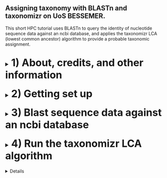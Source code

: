 ## Assigning taxonomy with BLASTn and taxonomizr on UoS BESSEMER.
This short HPC tutorial uses BLASTn to query the identity of nucleotide sequence data against an ncbi database, and applies the taxonomizr LCA (lowest common ancestor) algorithm to provide a probable taxonomic assignment.
<br></br>
<font size="4">
<details><summary><font size="6"><b>1) About, credits, and other information</b></font></summary>
<br></br>

The workflow was designed for eukaryotic taxonomic assignment. It is an alternative method to the dada2 "assign taxonomy" step featured in step 11 of Katy Maher's [dada2 pipeline](https://github.com/khmaher/HPC_dada2), which uses curated databases for bacterial and microbial sequence data. This pipeline was originally designed to work with the MEGAN lowest common ancestor (LCA) algorithm, and that version of the pipeline can still be found in the [hpc_blast2megan](https://github.com/ewan-harney/hpc_blast2megan) repository. Unfortunately the taxonomy database for MEGAN hasn't been updated since February 2022 (true as of September 2024), which can lead to missing results when using applying the LCA. The R package [taxonomizr](https://github.com/sherrillmix/taxonomizr) provides a useful alternative because it incorporates a function to download the latest taxonomy data from ncbi. We run that function every month, maintaining an up-to-date version of the database on Bessemer. This pipeline then uses the `condenseTaxa()` function from taxonomizr to provide LCA information.
<br></br>

For metabarcoding projects featuring non-microbial eukaryotic data, using blastn to query sequences against ncbi databases provides a reliable means of taxonomic identification. However, the ncbi database will probably contain multiple sequences that match the query sequence, making it hard to tell which taxa the query sequence belongs to. THE LCA (lowest common ancestor) algorthm assigns taxonomy based on the lowest common taxonomic ancestor shared by the different taxonomic groups identified by BLAST. 
<br></br>

Although designed to follow the dada2 pipeline, this workflow can be applied to query any nucleotide sequence data in fasta format. The code has been written for use with the University of Sheffield's [BESSEMER](https://docs.hpc.shef.ac.uk/en/latest/bessemer/index.html) system but should be applicable to any GNU/Linux based HPC system once the appropriate modifications are made (your mileage may vary).
<br></br>

Code which the user must run is highlighted in a code block like this:

```
I am code - you must run me
```

Filepaths, directory names and file names within normal text are within single quotes, like this:

* '/home/user/a_file_path'
<br></br>

When a specific button should be pressed this is shown in double quotes, like so:

* press "y" then "enter"
<br></br>

Contact: Ewan Harney //  e.harney@sheffield.ac.uk
<br>
</details>
<br>

<details><summary><font size="6"><b>2) Getting set up</b></font></summary>
<br></br>

<font size="4"><b>2.1) Access the HPC</b></font>
<br></br>
This workflow assumes you have already been using BESSEMER to run the dada2 pipeline. If that's not the case and you wish to get set up on this particular HPC, please refer to sections 2.1 - 2.4 of the [dada2 pipeline](https://github.com/khmaher/HPC_dada2)
<br></br>

<font size="4"><b>2.2) Navigate to your working directory</b></font>
<br></br>
Navigate to your project directory. If you have been running the dada2 analysis you likely have a 'my_project' directory within the '/fastdata' directory on BESSEMER. Within 'my_project' is the 'working_data' directory, which contains the sequence data in a file called '06_ASV_seqs.fasta'. If you have not been running the dada2 pipeline, you can navigate to the directory containing your sequence data or a parent directory, whichever you prefer (the relative path to the fasta file will be specified when running the script).
<br></br>

<font size="4"><b>2.3) Copy blast2taxonomizr scripts</b></font>
<br></br>
Clone (download) this github repository, and copy the b2t_scripts directory contained within to your current location.
  
```
git clone "https://github.com/ewan-harney/hpc_blast2taxonomizr"
cp -r hpc_blast2megan/b2t_scripts .
```

Check the contents of the b2t_scripts directory. There should be 7 script files in the directory: 5 .sh files and 2 .R scripts:

```
ls b2t_scripts
```

<font size="4"><b>2.4) A note on editing scripts</b></font>
<br></br>
Unlike the scripts in the dada2 pipeline, the 01 blast scripts (01, 01A, 01B) do not require an email address as a command line argument. By default the user will not receive email confirmation of job completion; however this can be easily altered through a small change to the resource request section of the .sh scripts. A script can be viewed and edited with the nano command and the relative or absolute path to the script, e.g. :

```
nano b2t_scripts/01_run_blastn_simple.sh
```

This will start the text editor nano. Notice that the first line of the script is #!/bin/bash, followed by an empty line, and then several lines commencing with #SBATCH. These #SBATCH arguments are used by slurm when the script is submitted (with sbatch or qsub) and allow the user to control certain parameters relating to job submission. Notice that the last #SBATCH line is:

* #SBATCH --mail-user=user@uni.ac.uk. 

Using the arrow key, go to this line and change user@uni.ac.uk to your own email address. In my case it would be:

* #SBATCH --mail-user=e.harney@sheffield.ac.uk

Once you have made this change, you will need to save it. Notice at the bottom of the screen are lines of commands, such as "^G Get Help" and "^X Exit" etc. The "^" means holding down the control (windows) or command (mac) key. Pressing the "X" key whilst holding down control/command will allow you to save (if there have been changes) and exit. After pressing "^X" you will be prompted to save the changes (options are "y" for yes, "n" for no and "^C" for cancel). Press "y". You will then be given the chance to rename the file if you want. In our case we can keep the old name, so simply press "enter" to save the file with the same name and exit nano.
<br>
</details>
<br>

<details><summary><font size="6"><b>3) Blast sequence data against an ncbi database</font></b></summary>
<br></br>

<font size="4"><b>3.1) Determine how many sequences are in your fasta file</b></font>
<br></br>

Depending on the size and number of sequences in our fasta file and the size of the database being used, this step can be quite slow. If your fasta file contains thousands of sequences, we can speed things up by slitting the fasta file into chunks and running blastn in parallel using the array functionality of slurm. This workflow therefore contains 2 different options for running blastn:

1. If you have < 1000 sequences we suggest running the single script:
   * '01_run_blastn_simple.sh'.
3. If you have > 1000 sequences we suggest splitting the file into chunks running it in array mode with:
   * '01A_run_prep_for_blast.sh'
   * '01B_run_blastn_array.sh'

<br>
To see how many sequences are in your fasta file, run the following:

```
grep -c '>' working_data/06_ASV_seqs.fasta
```

Although we suggest 1000 sequences as a threshold, you can run an array with less than 1000 sequences or the simple blast more than 1000 sequences (although this may take a while). In section 3.2 we describe how to run blast in simple mode, and in section 3.3 we describe how to run it in array mode.
<br></br>

<font size="4"><b>3.2) Running blastn in simple mode</b></font>
<br></br>

Running blastn in simple mode will create a new directory called blast_out in your current directory, as well as symbolic links to the ncbi taxadb files 'taxdb.btd' and 'taxdb.bti'. It will then run blastn and the output will be saved as blast_out/all_blast.out.tab. 
<br></br>

<b>To run 01_run_blastn_simple.sh you need to provide:</b>
* the relative path to the fasta file containing the sequence data (-F)
* the location of an ncbi database on the HPC (-B)
<br></br>

It is most likely that you will use the nt database, which contains all nucleotide sequences available on GenBank. However, you can also supply a smaller or bespoke indexed database. Here we assume you are using nt. This is an example of how to submit the job on Bessemer:
  
```
sbatch b2t_scripts/01_run_blastn_simple.sh -F working_data/06_ASV_seqs.fasta -B /shared/genomicsdb2/shared/ncbi_nt/current/nt
```

<font size="4"><b>3.3) Running blastn in array mode</b></font>
<br></br>

Running blastn in array mode requires running 2 scripts one after the other: '01A_run_split_fasta.sh' then '01B_run_blastn_array.sh'.
<br></br>

The '01A_run_prep_for_blast.sh' splits the input fasta file into chunks.fa files each containing 100 sequences which are written to a new directory called 'split_fasta'. It also creates symbolic links to the ncbi taxadb files 'taxdb.btd' and 'taxdb.bti', and a directory called 'blast_logs', both of which are used by script 01B. Finally it creates a text file 'split_fasta_list_of_X.txt' with the names of all the chunk.fa files to be used in script 01B. In your file the 'X' will be the total number of chunk.fa files and is a parameter for script '01B_run_blastn_array.sh'.
<br></br>

<b>To run 01A_run_prep_for_blast.sh you need to provide:</b>
* the relative path to the fasta file containing the sequence data (-F)
<br></br>

An example command if you have run the dada2 pipeline might be:
  
```
sbatch b2t_scripts/01A_run_prep_for_blast.sh -F working_data/06_ASV_seqs.fasta
```
  
The '01B_run_blastn_array.sh' script will then use an array to simultaneously blast multiple chunk.fa files against an ncbi database. This script will create a new directory called blast_out in your current directory and write the output of blasting each chunk against the database to a seperate chunk.fa_blast.out.tab.
<br></br>

<b>To run 01B_run_blastn_array.sh you need to provide:</b>
* the location of an ncbi database on the HPC (-B)
* the number of input files to be run on the array (-N)
<br></br>

As stated in section 3.2, it is most likely that you will use the database nt. The number -N is contained in the file name of 'split_fasta_list_of_X.txt' (in place of the 'X'). This can be viewed with the following command:
  
```
ls split_fasta/split_fasta*
```
  
Slurm job arrays allow batch jobs to be broken down into parts and run in parallel, but the script and it's submission are somewhat different. For more information on arrays refer to the Sheffield HPC documentation on [advanced job submission](https://docs.hpc.shef.ac.uk/en/latest/hpc/scheduler/advanced_job_submission_and_control.html#gsc.tab=0). 
<br></br>

If our original sequence.fasta file contained 2350 sequuences, it would have been split into 24 chunks, with the txt file named split_fasta_list_of_24.txt. This number, 24, will appear twice when we submit this job; as the array limit and as the value of -N. For example:
  
```
sbatch --array=1-24 b2t_scripts/01B_run_blastn_array.sh -B /shared/genomicsdb2/shared/ncbi_nt/current/nt -N 24
```
  
Notice that sbatch is followed by `--array=1-` and then the number specific to our data set. This number also appears at the end of the command following the -N flag. Error and output log files for each job of the array will be written to the directory 'blast_logs'
<br></br>

<font size="4"><b>3.4) Monitoring and assessing the result of blastn</b></font>
<br></br>

Running blastn against the nt database can take a while. To follow the status of the job run the following command: 

```
squeue --me
```
  
For more information about the squeue output, refer to the Sheffield HPC documentation on [squeue](https://docs.hpc.shef.ac.uk/en/latest/referenceinfo/scheduler/SLURM/Common-commands/squeue.html#gsc.tab=0). `squeue` will show the status of the job, and in the case of an array, how many of the 'subjobs' have been submitted and how many are still queued.
<br></br>  
If blast was run in simple mode, blast_out should now contain a single file called all_blast.out.tab, and if it was run in array mode, it will contain several chunk.fa_blast.out.tab files. Look at the contents of (one of) the file(s) with:
  
```
head blast_out/all_blast.out.tab 
```
  
or 

```
head blast_out/chunk0.fa_blast.out.tab
```
  
Information about blast tabular output can be found at the [Metagenomics wiki](https://www.metagenomics.wiki/tools/blast/blastn-output-format-6). The column headers in your file(s) correspond to:

qseqid / *saccver* / pident / length / mismatch / gapopen / qstart / qend / sstart / send / evalue / bitscore / *staxid* / *ssciname* / *scomnames* / *sblastname* / *sskingdoms* / *stitle*

(italics highlight differences to the default blast tabular output).
<br></br> 

All the rows displayed by head (the top 10) are likely to show results for the same sequence (ASV_1 if following the dada2 pipeline) because the query probably matches many sequences in the nt database. Sometimes the alignment will be much better for one species than any other, allowing taxonomic assignment to species level. But often the sequence will align comparably to multiple sequences. In this case, we may need to class the sequence at a higher taxonomic level (e.g. genus or family). We will do in the next step by applying a lowest common ancestor (LCA) algorithm.
<br>
</details>
<br>

<details><summary><font size="6"><b>4) Run the taxonomizr LCA algorithm</font></b></summary>
<br></br>

For this step we will use [taxonomizr](https://github.com/sherrillmix/taxonomizr), an R package designed parse NCBI taxonomy files and help with taxonomy assignment. The `condenceTaxa()` function calculates the lowest common ancestor or [LCA](https://en.wikipedia.org/wiki/Lowest_common_ancestor) using multiple blast results.
<br></br>

The 02_run_taxonomizr_lca.sh script takes the output from blast, and does the following:
<br></br>

1. If blast was run in array mode, chunks are merged (this is automatically detected)
2. Blast results are filtered by pident (percentage of identical positions: column 3), which is provided by the user
3. The sensitivity of the LCA algorithm can be further adjusted be varying the top percent arguement (see below).
4. The output is a taxon path file (all the taxonomic levels to the lowest common ancestor), saved to blast_out and emailed to the user.
<br></br>

This script carries out some preparation on the command line and then calls an R script called 02_taxonomizr_lca.R. It produces an intermediate file 'filtered_blast.out.tab' that may be useful, and a final output file called 'taxonomizr_taxon_path.tsv'.
<br></br>

<b>To run the 02_run_taxonomizr_lca.sh script you must provide:</b>
* Minimum percentage identity (0-100) for the blast results to be considered by taxonomizr (-P)
* The Top Percent parameter (1-10) for lca calculation (-T)
* Full path to the taxonomizr accessionTaxa.sql database (-B)
* An email address (-E)
<br></br>

Blast will potentially output hundred of hits for each ASV. The minimum percentage identity threshold (-P) can be used to reduce the number of hits that are considered by taxonomizr. We suggest using a relatively high value to start with (90 or 95), which can be reduced if high numbers of NAs appear in the summary file.
<br></br>

We also provide a 'Top Percent' value (-T) to further adjust sensitivity. This filter removes any blast hits where the [bit score](https://www.metagenomics.wiki/tools/blast/evalue) is less than (100 minus T)% of the highest scoring blast hit. Top Percent can be set to anything from 0 to 100 (with a default of 10), but values of 1-10 are most appropriate. Setting Top Percent to a low value (1.5, 2) will retain a relatively smaller number of blast hits and likely result in better taxonomic assignment. However if the ASVs derive from organisms that have poor representation in the reference database then it may be wiser to set Top Percent to a higher value (5-10). The idea for the Top Percent filter is taken from MEGAN: for more information see the [MEGAN manual](https://software-ab.cs.uni-tuebingen.de/download/megan6/manual.pdf).
<br></br>

If running the analysis on BESSEMER, an up-to-date version of the taxonomizr database should be available at '/shared/genomicsdb2/shared/r_taxonomizr/current/accessionTaxa.sql'. You can also download your own version (but the file is rather large). For more details please refer to [taxonomizr](https://github.com/sherrillmix/taxonomizr). For deciding which values of -P and -T to use, we recommend initially using relatively strict (high) values for both, such as:
* -P 95
* -T 2
<br></br>

Thus you might run the job like so:

```
sbatch b2t_scripts/02_run_taxonomizr_lca.sh -P 95 -T 2 -B /shared/genomicsdb2/shared/r_taxonomizr/current/accessionTaxa.sql -E user@university.ac.uk
```
<br>
</details>
<br>

<details><summary><font size="6"><b>5) Check results and combine with dada2 output to create a summary file</font></b></summary>
<br><br>
  
<font size="4"><b>5.1) Run the 03_run_make_summary_files.sh script </b></font>
<br><br>

The taxonomizr_taxon_path.tsv file produced in the previous step provides us with the taxon path to the LCA of each ASV. However, we may want to create addtional summary files, as well as files formatted for use in downstream analysis with the popular community analysis R package [phyloseq](https://joey711.github.io/phyloseq/). The final script of the blast2taxonomizr pipeline, 03_run_make_summary_files.sh, creates these files. As well as using the taxonomizr_taxon_path.tsv file, this step assumes that the user has run the [dada2 pipeline](https://github.com/khmaher/HPC_dada2) and generated the 06_ASV_seqs.fasta and 06_ASV_counts.tsv files, both of which it expects to find in working_data.

The only arguement that needs to be provided to run the script is an email address, where the final summary file will be sent. The script can be run as follows:
  
```
sbatch b2t_scripts/03_run_make_summary_files.sh -E user@university.ac.uk
```
<br><br>

The script will generate some intermediate files which will be saved in blast_out (taxonomizr_taxon_path_us.tsv, taxonomizr_summary_out.tsv, and taxonomizr_stats.txt). It then calls an R script which will combine taxonomizr results with dada2 results to produce a complete summary of the results (ASV_taxa_seq_counts.tsv) and files which can be used as input for phyloseq (ps_taxamat.tsv, ps_countmat.tsv and ps_phylogeny.rds), which will be saved in working_data. When the script finishes running, the main summary (ASV_taxa_seq_counts.tsv) will be emailed to the user.
<br><br>

<font size="4"><b>5.2) Understanding the output from the 03_run_make_summary_files.sh script </b></font>
<br><br>
Here we provide some information about the output generated by the 03_run_make_summary_files.sh script. Initially three files are created in blast_out: 

* taxonomizr_taxon_path_us.tsv : similar to the original taxonomizr_taxon_path.tsv file, but with all spaces replaced by underscores (which makes it easier to parse).
* taxonomizr_summary_out.tsv : contains only the LCA and the LCA rank for each ASV (not the full taxon path)
* taxonomizr_stats.txt : provides an indication of taxonomizr performance.
<br></br>

These files are generated within a few seconds of the script beginning, so they can be inspected straight away (even while you are waiting for the script to finish and send you the complete summary file). In particular, taxonomizr_stats.txt, is useful as it shows how many ASV sequences have been assigned to each taxonomic rank. Ideally we would like most sequences to be are resolved to the species or genus level. You can view the file by running the following code:
<br><br>
```
head blast_out/taxonomizr_stats.txt
```
It is common to have some ASVs with poor taxonomic assignment in these kinds of data sets, whether that is taxa only being assigned to higher levels (e.g. phylum or superkingdom), or not being assinged at all (here classed as NA). Deciding what is a 'good' result will depend on many factors including experiment type, sampling strategy, primers used etc. If you are not satisfied with your results, you can try tweaking the values of -P and -T in 02_run_taxonomizr_lca.sh.
<br><br>

Reducing -P allows sequences with lower blast percentage identity to be considered by taxonomizr, and may reduce the number of sequences without assignment.  
Reducing -T will make the taxonomizr lca algorithm more stringent, potentially providing more specific taxonomic assignement.
<br><br>

The remaining files are created in working_data.
* ASV_taxa_seq_counts.tsv : omplete summary of taxonomic results (lca taxon and taxon path to the lca taxon), sequence, and count results
* ps_taxamat.tsv : ASV taxon paths in phyloseq format
* ps_countmat.tsv : ASV count data in phyloseq format
* ps_phylogeny.rds : phylogenetic tree prepared according to protocol of [Callahan et al. 2016](https://f1000research.com/articles/5-1492/v1), see subsection _Construct the phylogenetic tree_,

Once the script finishes running the user will receive an email with the ASV_taxa_seq_counts.tsv file attached. Phylogeny construction sometimes takes a while (depending on how many sequences are included in the analysis, up to 30 minutes), although the ASV_taxa_seq_counts.tsv file can usually be viewed within a couple of minutes of the script running.
</font>
<br>
</details>
<br>
